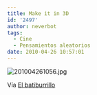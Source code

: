 ```yaml
---
title: Make it in 3D
id: '2497'
author: neverbot
tags:
  - Cine
  - Pensamientos aleatorios
date: 2010-04-26 10:57:01
---
```


![201004261056.jpg](./201004261056.jpg)

Vía [El batiburrillo](http://unmundolibre.tumblr.com/post/550312539/benjaminf-look-e-here-if-you-cant-make-it)

[](http://unmundolibre.net/2010/04/26/hazlo-en-3d/)[](http://unmundolibre.net/2010/04/26/hazlo-en-3d/)